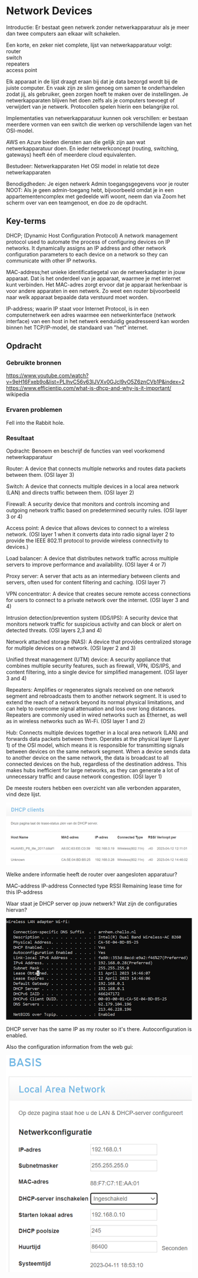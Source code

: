 # Network Devices

Introductie:
Er bestaat geen netwerk zonder netwerkapparatuur als je meer dan twee computers aan elkaar wilt schakelen. 

Een korte, en zeker niet complete, lijst van netwerkapparatuur volgt:  
router  
switch  
repeaters  
access point 

Elk apparaat in de lijst draagt eraan bij dat je data bezorgd wordt bij de juiste computer. En vaak zijn ze slim genoeg om samen te onderhandelen zodat jij, als gebruiker, geen zorgen hoeft te maken over de instellingen. Je netwerkapparaten blijven het doen zelfs als je computers toevoegt of verwijdert van je netwerk. Protocollen spelen hierin een belangrijke rol.

Implementaties van netwerkapparatuur kunnen ook verschillen: er bestaan meerdere vormen van een switch die werken op verschillende lagen van het OSI-model.

AWS en Azure bieden diensten aan die gelijk zijn aan wat netwerkapparatuur doen. En ieder netwerkconcept (routing, switching, gateways) heeft één of meerdere cloud equivalenten.

Bestudeer:
Netwerkapparaten
Het OSI model in relatie tot deze netwerkapparaten

Benodigdheden:
Je eigen netwerk
Admin toegangsgegevens voor je router
NOOT: Als je geen admin-toegang hebt, bijvoorbeeld omdat je in een appartementencomplex met gedeelde wifi woont, neem dan via Zoom het scherm over van een teamgenoot, en doe zo de opdracht.

## Key-terms
DHCP; (Dynamic Host Configuration Protocol) A network management protocol used to automate the process of configuring devices on IP networks. It dynamically assigns an IP address and other network configuration parameters to each device on a network so they can communicate with other IP networks.

MAC-address;het unieke identificatiegetal van de netwerkadapter in jouw apparaat. Dat is het onderdeel van je apparaat, waarmee je met internet kunt verbinden. Het MAC-adres zorgt ervoor dat je apparaat herkenbaar is voor andere apparaten in een netwerk. Zo weet een router bijvoorbeeld naar welk apparaat bepaalde data verstuurd moet worden.

IP-address; waarin IP staat voor Internet Protocol, is in een computernetwerk een adres waarmee een netwerkinterface (network interface) van een host in het netwerk eenduidig geadresseerd kan worden binnen het TCP/IP-model, de standaard van "het" internet.
## Opdracht
### Gebruikte bronnen

https://www.youtube.com/watch?v=9eH16Fxeb9o&list=PLIhvC56v63IJVXv0GJcl9vO5Z6znCVb1P&index=2
https://www.efficientip.com/what-is-dhcp-and-why-is-it-important/  
wikipedia

### Ervaren problemen

Fell into the Rabbit hole.

### Resultaat

Opdracht:
Benoem en beschrijf de functies van veel voorkomend netwerkapparatuur

Router: A device that connects multiple networks and routes data packets between them. (OSI layer 3)

Switch: A device that connects multiple devices in a local area network (LAN) and directs traffic between them. (OSI layer 2)

Firewall: A security device that monitors and controls incoming and outgoing network traffic based on predetermined security rules. (OSI layer 3 or 4)

Access point: A device that allows devices to connect to a wireless network. (OSI layer 1 when it converts data into radio signal layer 2 to provide the IEEE 802.11 protocol to provide wireless connectivity to devices.)

Load balancer: A device that distributes network traffic across multiple servers to improve performance and availability. (OSI layer 4 or 7)

Proxy server: A server that acts as an intermediary between clients and servers, often used for content filtering and caching. (OSI layer 7)

VPN concentrator: A device that creates secure remote access connections for users to connect to a private network over the internet. (OSI layer 3 and 4)

Intrusion detection/prevention system (IDS/IPS): A security device that monitors network traffic for suspicious activity and can block or alert on detected threats. (OSI layers 2,3 and 4)

Network attached storage (NAS): A device that provides centralized storage for multiple devices on a network. (OSI layer 2 and 3)

Unified threat management (UTM) device: A security appliance that combines multiple security features, such as firewall, VPN, IDS/IPS, and content filtering, into a single device for simplified management. (OSI  layer 3 and 4)

Repeaters: Amplifies or regenerates signals received on one network segment and rebroadcasts them to another network segment. It is used to extend the reach of a network beyond its normal physical limitations, and can help to overcome signal attenuation and loss over long distances. Repeaters are commonly used in wired networks such as Ethernet, as well as in wireless networks such as Wi-Fi. (OSI layer 1 and 2)
 
Hub: Connects multiple devices together in a local area network (LAN) and forwards data packets between them. Operates at the physical layer (Layer 1) of the OSI model, which means it is responsible for transmitting signals between devices on the same network segment. When a device sends data to another device on the same network, the data is broadcast to all connected devices on the hub, regardless of the destination address. This makes hubs inefficient for large networks, as they can generate a lot of unnecessary traffic and cause network congestion. (OSI layer 1)

De meeste routers hebben een overzicht van alle verbonden apparaten, vind deze lijst. 

![Alt text](../00_includes/Week2/Network%20devices1.PNG)

Welke andere informatie heeft de router over aangesloten apparatuur?

MAC-address
IP-address
Connected type 
RSSI
Remaining lease time for this IP-address

Waar staat je DHCP server op jouw netwerk? Wat zijn de configuraties hiervan?

![Alt text](../00_includes/Week2/Network%20devices2.PNG)

DHCP server has the same IP as my router so it's there. Autoconfiguration is enabled.

Also the configuration information from the web gui:

![Alt text](../00_includes/Week2/Network%20devices3.PNG)